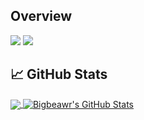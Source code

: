 ## Overview

![](https://img.shields.io/badge/Code-Python-informational?style=for-the-badge&logo=python&logoColor=white&color=2bbc8a)
![](https://img.shields.io/badge/Code-C++-informational?style=for-the-badge&&logo=c&logoColor=white&color=2bbc8a)

## &#x1f4c8; GitHub Stats

<a href="https://github.com/bigbeawr">
  <img align="center" src="https://github-readme-stats.vercel.app/api/top-langs/?username=bigbeawr&hide=java,html,tex&title_color=ffffff&text_color=c9cacc&icon_color=2bbc8a&bg_color=1d1f21&langs_count=3" />
</a>
<a href="https://github.com/bigbeawr">
  <img align="center" src="https://github-readme-stats.vercel.app/api?username=bigbeawr&show_icons=true&line_height=27&count_private=true&title_color=ffffff&text_color=c9cacc&icon_color=2bbc8a&bg_color=1d1f21" alt="Bigbeawr's GitHub Stats" />
</a>

